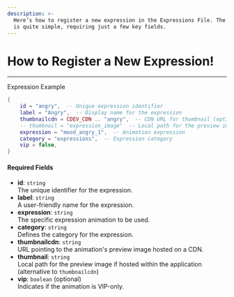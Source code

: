 ```yaml
---
description: >-
  Here’s how to register a new expression in the Expressions File. The process
  is quite simple, requiring just a few key fields.
---
```


# How to Register a New Expression!

***

Expression Example

```lua
{
    id = "angry",  -- Unique expression identifier
    label = "Angry",  -- Display name for the expression
    thumbnailcdn = CDEV_CDN .. "angry",  -- CDN URL for thumbnail (optional)
    -- thumbnail = "expression_image"  -- Local path for the preview image (optional)
    expression = "mood_angry_1",  -- Animation expression
    category = "expressions",  -- Expression category
    vip = false,
}
```

#### Required Fields

* **id**: `string`\
  The unique identifier for the expression.
* **label**: `string`\
  A user-friendly name for the expression.
* **expression**: `string`\
  The specific expression animation to be used.
* **category**: `string`\
  Defines the category for the expression.
* **thumbnailcdn**: `string`\
  URL pointing to the animation's preview image hosted on a CDN.
* **thumbnail**: `string`\
  Local path for the preview image if hosted within the application (alternative to `thumbnailcdn`)
* **vip**: `boolean` (optional)\
  Indicates if the animation is VIP-only.
